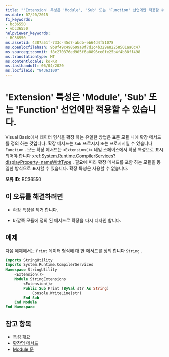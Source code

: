 ```yaml
---
title: "'Extension' 특성은 'Module', 'Sub' 또는 'Function' 선언에만 적용할 수 있습니다."
ms.date: 07/20/2015
f1_keywords:
- bc36550
- vbc36550
helpviewer_keywords:
- BC36550
ms.assetid: 4387a51f-733c-45d7-abdb-eb64d4f51078
ms.openlocfilehash: 9b8f49c498699a8f7d1c4b329e82258501aa0c47
ms.sourcegitcommit: f8c270376ed905f6a8896ce0fe25b4f4b38ff498
ms.translationtype: MT
ms.contentlocale: ko-KR
ms.lasthandoff: 06/04/2020
ms.locfileid: "84363100"
---
```

# <a name="extension-attribute-can-be-applied-only-to-module-sub-or-function-declarations"></a>'Extension' 특성은 'Module', 'Sub' 또는 'Function' 선언에만 적용할 수 있습니다.

Visual Basic에서 데이터 형식을 확장 하는 유일한 방법은 표준 모듈 내에 확장 메서드를 정의 하는 것입니다. 확장 메서드는 `Sub` 프로시저 또는 프로시저일 수 있습니다 `Function` . 모든 확장 메서드는 `<Extension()>` 네임 스페이스에서 확장 특성으로 표시 되어야 합니다 <xref:System.Runtime.CompilerServices?displayProperty=nameWithType> . 필요에 따라 확장 메서드를 포함 하는 모듈을 동일한 방식으로 표시할 수 있습니다. 확장 특성은 사용할 수 없습니다.

**오류 ID:** BC36550

## <a name="to-correct-this-error"></a>이 오류를 해결하려면

- 확장 특성을 제거 합니다.

- 바깥쪽 모듈에 정의 된 메서드로 확장을 다시 디자인 합니다.

## <a name="example"></a>예제

다음 예제에서는 `Print` 데이터 형식에 대 한 메서드를 정의 합니다 `String` .

```vb
Imports StringUtility
Imports System.Runtime.CompilerServices
Namespace StringUtility
    <Extension()>
    Module StringExtensions
        <Extension()>
        Public Sub Print (ByVal str As String)
            Console.WriteLine(str)
        End Sub
    End Module
End Namespace
```

## <a name="see-also"></a>참고 항목

- [특성 개요](../../programming-guide/concepts/attributes/index.md)
- [확장명 메서드](../../programming-guide/language-features/procedures/extension-methods.md)
- [Module 문](../statements/module-statement.md)
